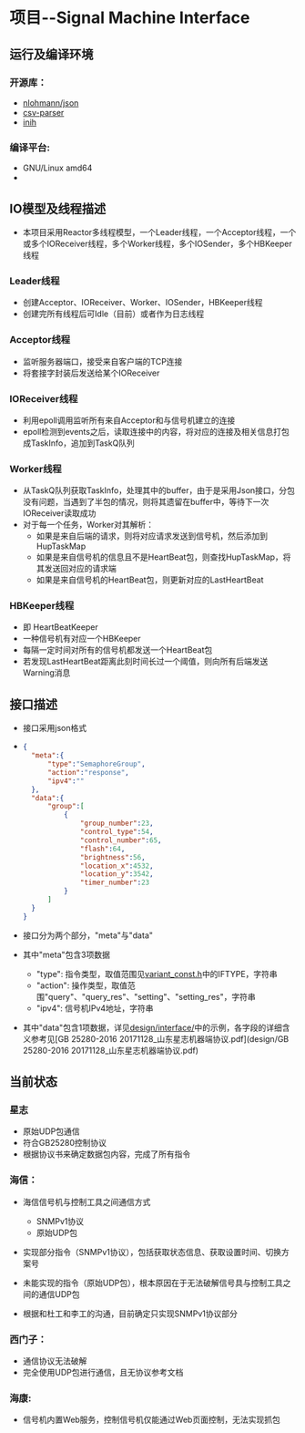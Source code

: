 # 项目--Signal Machine Interface

## 运行及编译环境

### 开源库：

- [nlohmann/json](https://github.com/nlohmann/json)
- [csv-parser](https://github.com/vincentlaucsb/csv-parser)
- [inih](https://github.com/benhoyt/inih)

### 编译平台:

- GNU/Linux amd64
- 

## IO模型及线程描述

- 本项目采用Reactor多线程模型，一个Leader线程，一个Acceptor线程，一个或多个IOReceiver线程，多个Worker线程，多个IOSender，多个HBKeeper线程

### Leader线程
- 创建Acceptor、IOReceiver、Worker、IOSender，HBKeeper线程
- 创建完所有线程后可Idle（目前）或者作为日志线程

### Acceptor线程
- 监听服务器端口，接受来自客户端的TCP连接
- 将套接字封装后发送给某个IOReceiver

### IOReceiver线程
- 利用epoll调用监听所有来自Acceptor和与信号机建立的连接
- epoll检测到events之后，读取连接中的内容，将对应的连接及相关信息打包成TaskInfo，追加到TaskQ队列

### Worker线程
- 从TaskQ队列获取TaskInfo，处理其中的buffer，由于是采用Json接口，分包没有问题，当遇到了半包的情况，则将其遗留在buffer中，等待下一次IOReceiver读取成功
- 对于每一个任务，Worker对其解析：
  - 如果是来自后端的请求，则将对应请求发送到信号机，然后添加到HupTaskMap
  - 如果是来自信号机的信息且不是HeartBeat包，则查找HupTaskMap，将其发送回对应的请求端
  - 如果是来自信号机的HeartBeat包，则更新对应的LastHeartBeat

### HBKeeper线程
- 即 HeartBeatKeeper
- 一种信号机有对应一个HBKeeper
- 每隔一定时间对所有的信号机都发送一个HeartBeat包
- 若发现LastHeartBeat距离此刻时间长过一个阈值，则向所有后端发送Warning消息



## 接口描述

- 接口采用json格式

- ```json
  {
  	"meta":{
  		"type":"SemaphoreGroup",
  		"action":"response",
  		"ipv4":""
  	},
  	"data":{
  		"group":[
  			{
  				"group_number":23,
  				"control_type":54,
  				"control_number":65,
  				"flash":64,
  				"brightness":56,
  				"location_x":4532,
  				"location_y":3542,
  				"timer_number":23
  			}
  		]
  	}
  }
  ```

- 接口分为两个部分，"meta"与"data"

- 其中"meta"包含3项数据

  - "type": 指令类型，取值范围见[variant_const.h](src/include/variant_const.h)中的IFTYPE，字符串
  - "action": 操作类型，取值范围"query"、"query_res"、"setting"、"setting_res"，字符串
  - "ipv4": 信号机IPv4地址，字符串

- 其中"data"包含1项数据，详见[design/interface/](design/interface)中的示例，各字段的详细含义参考见[GB 25280-2016 20171128_山东星志机器端协议.pdf](design/GB 25280-2016 20171128_山东星志机器端协议.pdf)

## 当前状态

### 星志

- 原始UDP包通信
- 符合GB25280控制协议
- 根据协议书来确定数据包内容，完成了所有指令

### 海信：

- 海信信号机与控制工具之间通信方式
  - SNMPv1协议
  - 原始UDP包

- 实现部分指令（SNMPv1协议），包括获取状态信息、获取设置时间、切换方案号
- 未能实现的指令（原始UDP包），根本原因在于无法破解信号具与控制工具之间的通信UDP包
- 根据和杜工和李工的沟通，目前确定只实现SNMPv1协议部分

### 西门子：

- 通信协议无法破解
- 完全使用UDP包进行通信，且无协议参考文档

### 海康:

- 信号机内置Web服务，控制信号机仅能通过Web页面控制，无法实现抓包